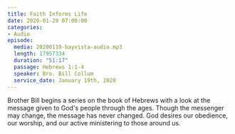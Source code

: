 ```yaml
---
title: Faith Informs Life
date: 2020-01-20 07:00:00
categories:
- Audio
episode:
  media: 20200119-bayvista-audio.mp3
  length: 17957334
  duration: "51:17"
  passage: Hebrews 1:1-4
  speaker: Bro. Bill Collum
  service_date: January 19th, 2020
---
```

Brother Bill begins a series on the book of Hebrews with a look at the message given to God's people through the ages.  Though the messenger may change, the message has never changed.  God desires our obedience, our worship, and our active ministering to those around us.  